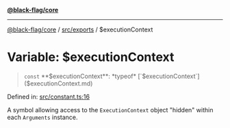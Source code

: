[**@black-flag/core**](../../../README.md)

***

[@black-flag/core](../../../README.md) / [src/exports](../README.md) / $executionContext

# Variable: $executionContext

> `const` **$executionContext**: *typeof* [`$executionContext`]($executionContext.md)

Defined in: [src/constant.ts:16](https://github.com/Xunnamius/black-flag/blob/29a6a8eee6470040d4cbaf8ff2f3ff851bd9e0bf/src/constant.ts#L16)

A symbol allowing access to the `ExecutionContext` object "hidden" within
each `Arguments` instance.
